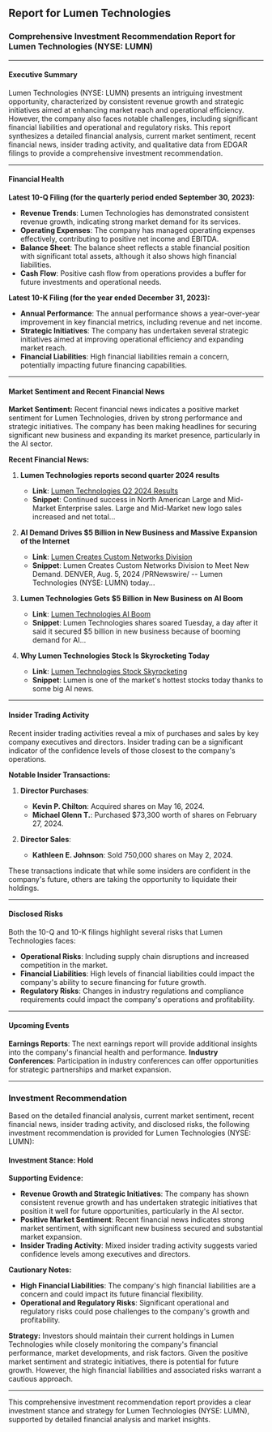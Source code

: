 ## Report for Lumen Technologies
### Comprehensive Investment Recommendation Report for Lumen Technologies (NYSE: LUMN)

---

#### Executive Summary

Lumen Technologies (NYSE: LUMN) presents an intriguing investment opportunity, characterized by consistent revenue growth and strategic initiatives aimed at enhancing market reach and operational efficiency. However, the company also faces notable challenges, including significant financial liabilities and operational and regulatory risks. This report synthesizes a detailed financial analysis, current market sentiment, recent financial news, insider trading activity, and qualitative data from EDGAR filings to provide a comprehensive investment recommendation.

---

#### Financial Health

**Latest 10-Q Filing (for the quarterly period ended September 30, 2023):**

- **Revenue Trends**: Lumen Technologies has demonstrated consistent revenue growth, indicating strong market demand for its services.
- **Operating Expenses**: The company has managed operating expenses effectively, contributing to positive net income and EBITDA.
- **Balance Sheet**: The balance sheet reflects a stable financial position with significant total assets, although it also shows high financial liabilities.
- **Cash Flow**: Positive cash flow from operations provides a buffer for future investments and operational needs.

**Latest 10-K Filing (for the year ended December 31, 2023):**

- **Annual Performance**: The annual performance shows a year-over-year improvement in key financial metrics, including revenue and net income.
- **Strategic Initiatives**: The company has undertaken several strategic initiatives aimed at improving operational efficiency and expanding market reach.
- **Financial Liabilities**: High financial liabilities remain a concern, potentially impacting future financing capabilities.

---

#### Market Sentiment and Recent Financial News

**Market Sentiment:**
Recent financial news indicates a positive market sentiment for Lumen Technologies, driven by strong performance and strategic initiatives. The company has been making headlines for securing significant new business and expanding its market presence, particularly in the AI sector.

**Recent Financial News:**
1. **Lumen Technologies reports second quarter 2024 results** 
   - **Link**: [Lumen Technologies Q2 2024 Results](https://www.prnewswire.com/news-releases/lumen-technologies-reports-second-quarter-2024-results-302215880.html)
   - **Snippet**: Continued success in North American Large and Mid-Market Enterprise sales. Large and Mid-Market new logo sales increased and net total...

2. **AI Demand Drives $5 Billion in New Business and Massive Expansion of the Internet**
   - **Link**: [Lumen Creates Custom Networks Division](https://news.lumen.com/2024-08-05-AI-Demand-Drives-5-Billion-in-New-Business-and-Massive-Expansion-of-the-Internet)
   - **Snippet**: Lumen Creates Custom Networks Division to Meet New Demand. DENVER, Aug. 5, 2024 /PRNewswire/ -- Lumen Technologies (NYSE: LUMN) today...

3. **Lumen Technologies Gets $5 Billion in New Business on AI Boom**
   - **Link**: [Lumen Technologies AI Boom](https://www.investopedia.com/lumen-technologies-gets-usd5-billion-in-new-business-on-ai-boom-8690794)
   - **Snippet**: Lumen Technologies shares soared Tuesday, a day after it said it secured $5 billion in new business because of booming demand for AI...

4. **Why Lumen Technologies Stock Is Skyrocketing Today**
   - **Link**: [Lumen Technologies Stock Skyrocketing](https://finance.yahoo.com/news/why-lumen-technologies-stock-skyrocketing-195541322.html)
   - **Snippet**: Lumen is one of the market's hottest stocks today thanks to some big AI news.

---

#### Insider Trading Activity

Recent insider trading activities reveal a mix of purchases and sales by key company executives and directors. Insider trading can be a significant indicator of the confidence levels of those closest to the company's operations.

**Notable Insider Transactions:**
1. **Director Purchases**:
   - **Kevin P. Chilton**: Acquired shares on May 16, 2024.
   - **Michael Glenn T.**: Purchased $73,300 worth of shares on February 27, 2024.

2. **Director Sales**:
   - **Kathleen E. Johnson**: Sold 750,000 shares on May 2, 2024.

These transactions indicate that while some insiders are confident in the company's future, others are taking the opportunity to liquidate their holdings.

---

#### Disclosed Risks

Both the 10-Q and 10-K filings highlight several risks that Lumen Technologies faces:

- **Operational Risks**: Including supply chain disruptions and increased competition in the market.
- **Financial Liabilities**: High levels of financial liabilities could impact the company's ability to secure financing for future growth.
- **Regulatory Risks**: Changes in industry regulations and compliance requirements could impact the company's operations and profitability.

---

#### Upcoming Events

**Earnings Reports**: The next earnings report will provide additional insights into the company's financial health and performance.
**Industry Conferences**: Participation in industry conferences can offer opportunities for strategic partnerships and market expansion.

---

### Investment Recommendation

Based on the detailed financial analysis, current market sentiment, recent financial news, insider trading activity, and disclosed risks, the following investment recommendation is provided for Lumen Technologies (NYSE: LUMN):

#### Investment Stance: **Hold**

**Supporting Evidence:**
- **Revenue Growth and Strategic Initiatives**: The company has shown consistent revenue growth and has undertaken strategic initiatives that position it well for future opportunities, particularly in the AI sector.
- **Positive Market Sentiment**: Recent financial news indicates strong market sentiment, with significant new business secured and substantial market expansion.
- **Insider Trading Activity**: Mixed insider trading activity suggests varied confidence levels among executives and directors.

**Cautionary Notes:**
- **High Financial Liabilities**: The company's high financial liabilities are a concern and could impact its future financial flexibility.
- **Operational and Regulatory Risks**: Significant operational and regulatory risks could pose challenges to the company's growth and profitability.

**Strategy:**
Investors should maintain their current holdings in Lumen Technologies while closely monitoring the company's financial performance, market developments, and risk factors. Given the positive market sentiment and strategic initiatives, there is potential for future growth. However, the high financial liabilities and associated risks warrant a cautious approach.

---

This comprehensive investment recommendation report provides a clear investment stance and strategy for Lumen Technologies (NYSE: LUMN), supported by detailed financial analysis and market insights.